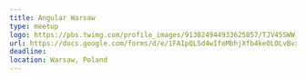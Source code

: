 ```yaml
---
title: Angular Warsaw
type: meetup
logo: https://pbs.twimg.com/profile_images/913024944933625857/TJV45SWW_400x400.jpg
url: https://docs.google.com/forms/d/e/1FAIpQLSd4wIfoMbhjXfb4keOLOLvBvx9dCz5-AseW4AzcKf6A18xC3A/viewform
deadline:
location: Warsaw, Poland
---
```

